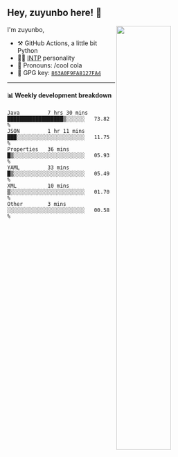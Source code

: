 

## Hey, zuyunbo here! :wave: 
[<img align="right" width="50%" src="https://github-readme-stats.vercel.app/api?username=zuyunbo&theme=dark&show_icons=true">](https://metrics.lecoq.io/ouuan?template=classic)

I'm zuyunbo,

-   :hammer_and_pick: GitHub Actions, a little bit Python
-   :man_scientist: [INTP](https://www.16personalities.com/profiles/3302586f07ca3) personality
-   :man: Pronouns: /cool cola
-   :key: GPG key: [`863A0F9FA8127FA4`](https://github.com/zuyunbo.gpg)

---

#### :bar_chart: Weekly development breakdown
<!--START_SECTION:waka-->

```text
Java         7 hrs 30 mins   ██████████████████▒░░░░░░   73.82 %
JSON         1 hr 11 mins    ███░░░░░░░░░░░░░░░░░░░░░░   11.75 %
Properties   36 mins         █▒░░░░░░░░░░░░░░░░░░░░░░░   05.93 %
YAML         33 mins         █▒░░░░░░░░░░░░░░░░░░░░░░░   05.49 %
XML          10 mins         ▒░░░░░░░░░░░░░░░░░░░░░░░░   01.70 %
Other        3 mins          ░░░░░░░░░░░░░░░░░░░░░░░░░   00.58 %
```

<!--END_SECTION:waka-->

